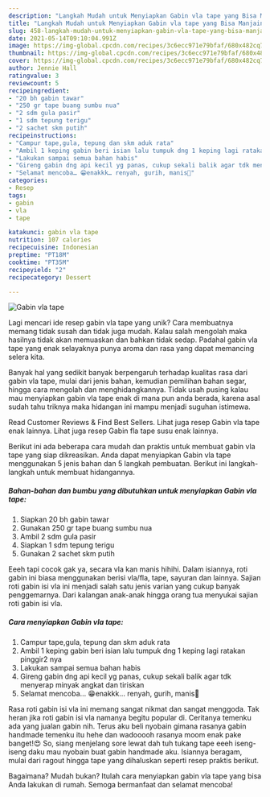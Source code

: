 ```yaml
---
description: "Langkah Mudah untuk Menyiapkan Gabin vla tape yang Bisa Manjain Lidah"
title: "Langkah Mudah untuk Menyiapkan Gabin vla tape yang Bisa Manjain Lidah"
slug: 458-langkah-mudah-untuk-menyiapkan-gabin-vla-tape-yang-bisa-manjain-lidah
date: 2021-05-14T09:10:04.991Z
image: https://img-global.cpcdn.com/recipes/3c6ecc971e79bfaf/680x482cq70/gabin-vla-tape-foto-resep-utama.jpg
thumbnail: https://img-global.cpcdn.com/recipes/3c6ecc971e79bfaf/680x482cq70/gabin-vla-tape-foto-resep-utama.jpg
cover: https://img-global.cpcdn.com/recipes/3c6ecc971e79bfaf/680x482cq70/gabin-vla-tape-foto-resep-utama.jpg
author: Jennie Hall
ratingvalue: 3
reviewcount: 5
recipeingredient:
- "20 bh gabin tawar"
- "250 gr tape buang sumbu nua"
- "2 sdm gula pasir"
- "1 sdm tepung terigu"
- "2 sachet skm putih"
recipeinstructions:
- "Campur tape,gula, tepung dan skm aduk rata"
- "Ambil 1 keping gabin beri isian lalu tumpuk dng 1 keping lagi ratakan pinggir2 nya"
- "Lakukan sampai semua bahan habis"
- "Gireng gabin dng api kecil yg panas, cukup sekali balik agar tdk menyerap minyak angkat dan tiriskan"
- "Selamat mencoba… 😁enakkk… renyah, gurih, manis🥰"
categories:
- Resep
tags:
- gabin
- vla
- tape

katakunci: gabin vla tape 
nutrition: 107 calories
recipecuisine: Indonesian
preptime: "PT18M"
cooktime: "PT35M"
recipeyield: "2"
recipecategory: Dessert

---
```



![Gabin vla tape](https://img-global.cpcdn.com/recipes/3c6ecc971e79bfaf/680x482cq70/gabin-vla-tape-foto-resep-utama.jpg)

Lagi mencari ide resep gabin vla tape yang unik? Cara membuatnya memang tidak susah dan tidak juga mudah. Kalau salah mengolah maka hasilnya tidak akan memuaskan dan bahkan tidak sedap. Padahal gabin vla tape yang enak selayaknya punya aroma dan rasa yang dapat memancing selera kita.

Banyak hal yang sedikit banyak berpengaruh terhadap kualitas rasa dari gabin vla tape, mulai dari jenis bahan, kemudian pemilihan bahan segar, hingga cara mengolah dan menghidangkannya. Tidak usah pusing kalau mau menyiapkan gabin vla tape enak di mana pun anda berada, karena asal sudah tahu triknya maka hidangan ini mampu menjadi suguhan istimewa.

Read Customer Reviews &amp; Find Best Sellers. Lihat juga resep Gabin vla tape enak lainnya. Lihat juga resep Gabin fla tape susu enak lainnya.


Berikut ini ada beberapa cara mudah dan praktis untuk membuat gabin vla tape yang siap dikreasikan. Anda dapat menyiapkan Gabin vla tape menggunakan 5 jenis bahan dan 5 langkah pembuatan. Berikut ini langkah-langkah untuk membuat hidangannya.

<!--inarticleads1-->

##### Bahan-bahan dan bumbu yang dibutuhkan untuk menyiapkan Gabin vla tape:

1. Siapkan 20 bh gabin tawar
1. Gunakan 250 gr tape buang sumbu nua
1. Ambil 2 sdm gula pasir
1. Siapkan 1 sdm tepung terigu
1. Gunakan 2 sachet skm putih


Eeeh tapi cocok gak ya, secara vla kan manis hihihi. Dalam isiannya, roti gabin ini biasa menggunakan berisi vla/fla, tape, sayuran dan lainnya. Sajian roti gabin isi vla ini menjadi salah satu jenis varian yang cukup banyak penggemarnya. Dari kalangan anak-anak hingga orang tua menyukai sajian roti gabin isi vla. 

<!--inarticleads2-->

##### Cara menyiapkan Gabin vla tape:

1. Campur tape,gula, tepung dan skm aduk rata
1. Ambil 1 keping gabin beri isian lalu tumpuk dng 1 keping lagi ratakan pinggir2 nya
1. Lakukan sampai semua bahan habis
1. Gireng gabin dng api kecil yg panas, cukup sekali balik agar tdk menyerap minyak angkat dan tiriskan
1. Selamat mencoba… 😁enakkk… renyah, gurih, manis🥰


Rasa roti gabin isi vla ini memang sangat nikmat dan sangat menggoda. Tak heran jika roti gabin isi vla namanya begitu popular di. Ceritanya temenku ada yang jualan gabin nih. Terus aku beli nyobain gimana rasanya gabin handmade temenku itu hehe dan wadooooh rasanya moom enak pake banget!😍 So, siang menjelang sore lewat dah tuh tukang tape eeeh iseng-iseng daku mau nyobain buat gabin handmade aku. Isiannya beragam, mulai dari ragout hingga tape yang dihaluskan seperti resep praktis berikut. 

Bagaimana? Mudah bukan? Itulah cara menyiapkan gabin vla tape yang bisa Anda lakukan di rumah. Semoga bermanfaat dan selamat mencoba!

